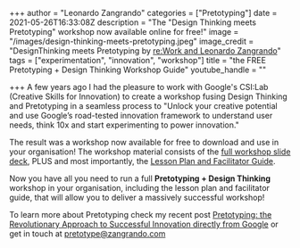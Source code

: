 +++
author = "Leonardo Zangrando"
categories = ["Pretotyping"]
date = 2021-05-26T16:33:08Z
description = "The \"Design Thinking meets Pretotyping\" workshop now available online for free!"
image = "/images/design-thinking-meets-pretotyping.jpeg"
image_credit = "DesignThinking meets Pretotyping by [re:Work and Leonardo Zangrando](https://rework.withgoogle.com/guides/design-thinking/steps/run-a-CSI-Lab-on-design-thinking/)"
tags = ["experimentation", "innovation", "workshop"]
title = "the FREE Pretotyping + Design Thinking Workshop Guide"
youtube_handle = ""

+++
A few years ago I had the pleasure to work with Google's CSI:Lab (Creative Skills for Innovation) to create a workshop fusing Design Thinking and Pretotyping in a seamless process to "Unlock your creative potential and use Google’s road-tested innovation framework to understand user needs, think 10x and start experimenting to power innovation."

The result was a workshop now available for free to download and use in your organisation! The workshop material consists of the [full workshop slide deck](https://docs.google.com/presentation/d/1uHHSzDQdrJa4L0PU3ujS82QOfRfRTA3LdmbOPppBAd4/edit?usp=sharing&resourcekey=0-lHYJ09WhdDdrZg2wzpoBSg), PLUS and most importantly, the [Lesson Plan and Facilitator Guide](https://docs.google.com/document/d/1YzrhkT7pWh0dKp3gEdbyIMAghILnM9Qctkjd7vssudA/edit?usp=sharing&resourcekey=0-eJj0BY4ArGYB1TapDLQhOg).

Now you have all you need to run a full **Pretotyping + Design Thinking** workshop in your organisation, including the lesson plan and facilitator guide, that will allow you to deliver a massively successful workshop!

To learn more about Pretotyping check my recent post [Pretotyping: the Revolutionary Approach to Successful Innovation directly from Google](https://leonardo.zangrando.com/post/pretotyping/) or get in touch at [pretotype@zangrando.com](mailto:pretotype@zangrando.com)